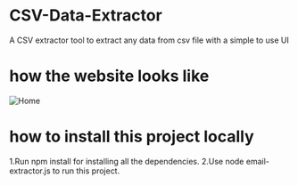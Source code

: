 # CSV-Data-Extractor
A CSV extractor tool to extract any data from csv file with a simple to use UI

# how the website looks like
![Home](https://github.com/user-attachments/assets/07f4414c-5b1e-43f3-92ad-3c88fcb58a9a)

# how to install this project locally
1.Run npm install for installing all the dependencies.
2.Use node email-extractor.js to run this project.
